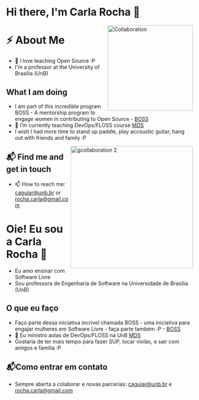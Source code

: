 # Hi there, I'm Carla Rocha 👋

<img align='right' alt="Collaboration" src="https://media.giphy.com/media/3ov9k5wE5YQjFPDfhe/giphy.gif" width="230"/>

# ⚡️ About Me
- 👯 I love teaching Open Source  :P
- I'm a professor at the University of Brasília (UnB) 


##  What I am doing

- I am part of this incredible program BOSS - A mentorship program to engage women in contributing to Open Source -  [BOSS](https://github.com/BOSS-BigOpenSourceSister)
- 🌱 I’m currently teaching DevOps/FLOSS course [MDS](https://github.com/fga-eps-mds)
- I wish I had more time to stand up paddle, play accoustic guitar, hang out with friends and family :P

<img align='right' alt="gcollaboration 2" src="https://media.giphy.com/media/xTiTnIOWWE55fuRt1S/giphy.gif" width="330"/>

## 📬 Find me and get in touch
- 📫 How to reach me: caguiar@unb.br or rocha.carla@gmail.com



# Oie! Eu sou a Carla Rocha 👋

- Eu amo ensinar com Software Livre
- Sou professora de Engenharia de Software na Universidade de Brasília (UnB)

## O que eu faço
- Faço parte dessa iniciativa incrivel chamada BOSS - uma iniciativa para engajar mulheres em Software Livre - faça parte também :P - [BOSS](https://github.com/BOSS-BigOpenSourceSister)
- 🌱  Eu ministro aulas de DevOps/FLOSS na UnB [MDS](https://github.com/fga-eps-mds)
- Gostaria de ter mais tempo para fazer SUP, tocar violão, e sair com amigos e familia :P

## 📬Como entrar em contato
- Sempre aberta a colaborar e novas parcerias: caguiar@unb.br e rocha.carla@gmail.com






